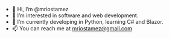 - 👋 Hi, I’m @mriostamez
- 👀 I’m interested in software and web development.
- 🌱 I’m currently developing in Python, learning C# and Blazor.
- 📫 You can reach me at mriostamez@gmail.com

<!---
mriostamez/mriostamez is a ✨ special ✨ repository because its `README.md` (this file) appears on your GitHub profile.
You can click the Preview link to take a look at your changes.
--->

